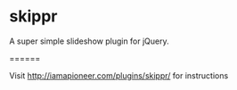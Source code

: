 skippr
======

A super simple slideshow plugin for jQuery.

======

Visit http://iamapioneer.com/plugins/skippr/ for instructions
